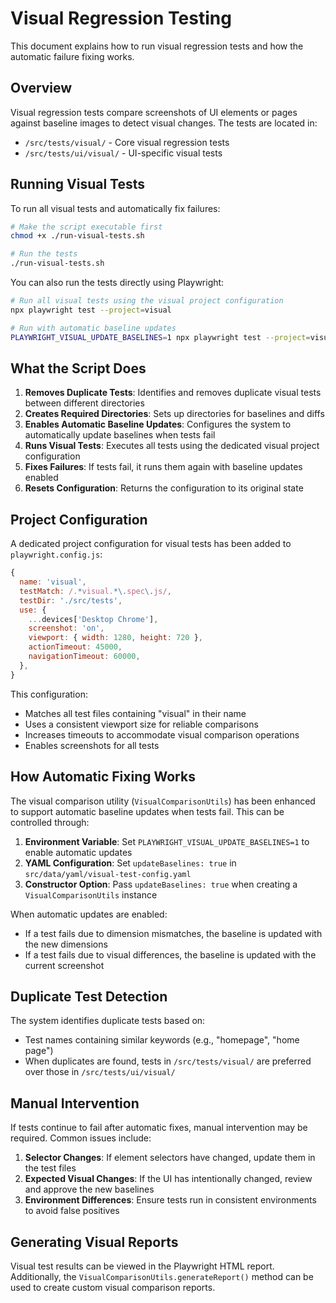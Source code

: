 # Visual Regression Testing

This document explains how to run visual regression tests and how the automatic failure fixing works.

## Overview

Visual regression tests compare screenshots of UI elements or pages against baseline images to detect visual changes. The tests are located in:

- `/src/tests/visual/` - Core visual regression tests
- `/src/tests/ui/visual/` - UI-specific visual tests

## Running Visual Tests

To run all visual tests and automatically fix failures:

```bash
# Make the script executable first
chmod +x ./run-visual-tests.sh

# Run the tests
./run-visual-tests.sh
```

You can also run the tests directly using Playwright:

```bash
# Run all visual tests using the visual project configuration
npx playwright test --project=visual

# Run with automatic baseline updates
PLAYWRIGHT_VISUAL_UPDATE_BASELINES=1 npx playwright test --project=visual
```

## What the Script Does

1. **Removes Duplicate Tests**: Identifies and removes duplicate visual tests between different directories
2. **Creates Required Directories**: Sets up directories for baselines and diffs
3. **Enables Automatic Baseline Updates**: Configures the system to automatically update baselines when tests fail
4. **Runs Visual Tests**: Executes all tests using the dedicated visual project configuration
5. **Fixes Failures**: If tests fail, it runs them again with baseline updates enabled
6. **Resets Configuration**: Returns the configuration to its original state

## Project Configuration

A dedicated project configuration for visual tests has been added to `playwright.config.js`:

```javascript
{
  name: 'visual',
  testMatch: /.*visual.*\.spec\.js/,
  testDir: './src/tests',
  use: {
    ...devices['Desktop Chrome'],
    screenshot: 'on',
    viewport: { width: 1280, height: 720 },
    actionTimeout: 45000,
    navigationTimeout: 60000,
  },
}
```

This configuration:
- Matches all test files containing "visual" in their name
- Uses a consistent viewport size for reliable comparisons
- Increases timeouts to accommodate visual comparison operations
- Enables screenshots for all tests

## How Automatic Fixing Works

The visual comparison utility (`VisualComparisonUtils`) has been enhanced to support automatic baseline updates when tests fail. This can be controlled through:

1. **Environment Variable**: Set `PLAYWRIGHT_VISUAL_UPDATE_BASELINES=1` to enable automatic updates
2. **YAML Configuration**: Set `updateBaselines: true` in `src/data/yaml/visual-test-config.yaml`
3. **Constructor Option**: Pass `updateBaselines: true` when creating a `VisualComparisonUtils` instance

When automatic updates are enabled:
- If a test fails due to dimension mismatches, the baseline is updated with the new dimensions
- If a test fails due to visual differences, the baseline is updated with the current screenshot

## Duplicate Test Detection

The system identifies duplicate tests based on:
- Test names containing similar keywords (e.g., "homepage", "home page")
- When duplicates are found, tests in `/src/tests/visual/` are preferred over those in `/src/tests/ui/visual/`

## Manual Intervention

If tests continue to fail after automatic fixes, manual intervention may be required. Common issues include:

1. **Selector Changes**: If element selectors have changed, update them in the test files
2. **Expected Visual Changes**: If the UI has intentionally changed, review and approve the new baselines
3. **Environment Differences**: Ensure tests run in consistent environments to avoid false positives

## Generating Visual Reports

Visual test results can be viewed in the Playwright HTML report. Additionally, the `VisualComparisonUtils.generateReport()` method can be used to create custom visual comparison reports.